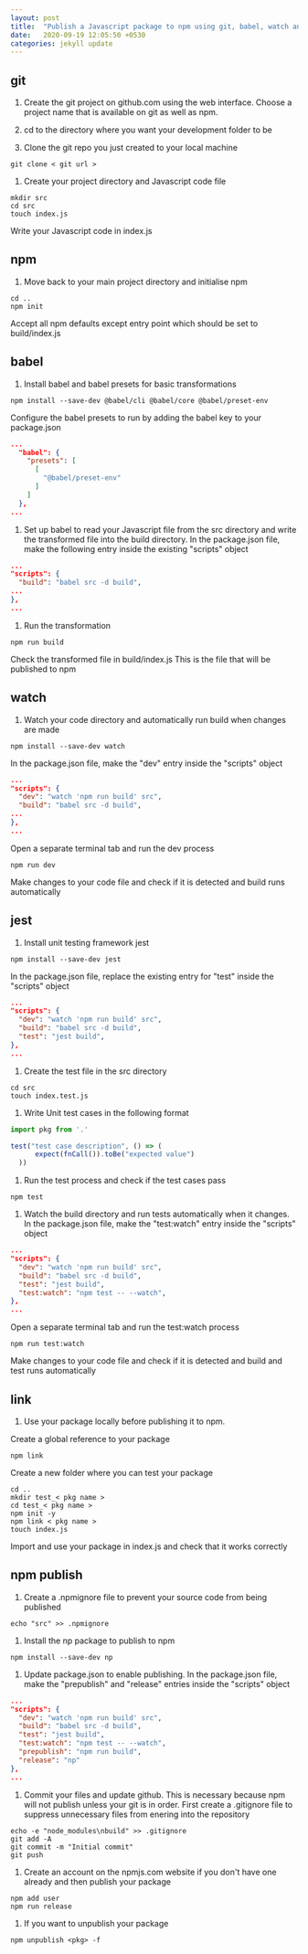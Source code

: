 ```yaml
---
layout: post
title:  "Publish a Javascript package to npm using git, babel, watch and jest on macos"
date:   2020-09-19 12:05:50 +0530
categories: jekyll update
---
```


## git

1. Create the git project on github.com using the web interface. Choose a project name that is available on git as well as npm.

1. cd to the directory where you want your development folder to be

1. Clone the git repo you just created to your local machine

  ```shell
  git clone < git url >
  ```

1. Create your project directory and Javascript code file

  ```shell
  mkdir src
  cd src
  touch index.js
  ```
  Write your Javascript code in index.js

## npm

1. Move back to your main project directory and initialise npm 

  ```shell
  cd ..
  npm init
  ```

  Accept all npm defaults except entry point which should be set to build/index.js

## babel

1. Install babel and babel presets for basic transformations 

  ```shell
  npm install --save-dev @babel/cli @babel/core @babel/preset-env
  ```

  Configure the babel presets to run by adding the babel key to your package.json

  ```json
  ...
    "babel": {
      "presets": [
        [
          "@babel/preset-env"
        ]
      ]
    },
  ...
  ```

1. Set up babel to read your Javascript file from the src directory and write the transformed file into the build directory. In the package.json file, make the following entry inside the existing "scripts" object

  ```json
  ...
  "scripts": {
    "build": "babel src -d build",  
  ...
  },
  ...
  ```

1. Run the transformation

  ```shell
  npm run build
  ```

  Check the transformed file in build/index.js This is the file that will be published to npm

## watch

1. Watch your code directory and automatically run build when changes are made

  ```shell
  npm install --save-dev watch
  ```

  In the package.json file, make the "dev" entry inside the "scripts" object

  ```json
  ...
  "scripts": {
    "dev": "watch 'npm run build' src",
    "build": "babel src -d build",
  ...
  },
  ...
  ```

  Open a separate terminal tab and run the dev process

  ```shell
  npm run dev
  ```

  Make changes to your code file and check if it is detected and build runs automatically

## jest

1. Install unit testing framework jest

  ```shell
  npm install --save-dev jest
  ```

  In the package.json file, replace the existing entry for "test" inside the "scripts" object

  ```json
  ...
  "scripts": {
    "dev": "watch 'npm run build' src",
    "build": "babel src -d build",
    "test": "jest build",
  },
  ...
  ```

1. Create the test file in the src directory

  ```shell
  cd src
  touch index.test.js
  ```

1. Write Unit test cases in the following format

  ```javascript
  import pkg from '.'

  test("test case description", () => (
  		expect(fnCall()).toBe("expected value")
  	))
  ```

1. Run the test process and check if the test cases pass

  ```shell
  npm test
  ```

1. Watch the build directory and run tests automatically when it changes. In the package.json file, make the "test:watch" entry inside the "scripts" object

  ```json
  ...
  "scripts": {
    "dev": "watch 'npm run build' src",
    "build": "babel src -d build",
    "test": "jest build",
    "test:watch": "npm test -- --watch",
  },
  ...
  ```
  Open a separate terminal tab and run the test:watch process

  ```shell
  npm run test:watch
  ```

  Make changes to your code file and check if it is detected and build and test runs automatically

## link

1. Use your package locally before publishing it to npm.

  Create a global reference to your package

  ```shell
  npm link
  ```

  Create a new folder where you can test your package

  ```shell
  cd ..
  mkdir test_< pkg name >
  cd test_< pkg name >
  npm init -y
  npm link < pkg name >
  touch index.js
  ```

  Import and use your package in index.js and check that it works correctly

## npm publish

1. Create a .npmignore file to prevent your source code from being published

  ```shell
  echo "src" >> .npmignore
  ```

1. Install the np package to publish to npm

  ```shell
  npm install --save-dev np
  ```

1. Update package.json to enable publishing. In the package.json file, make the "prepublish" and "release" entries inside the "scripts" object

  ```json
  ...
  "scripts": {
    "dev": "watch 'npm run build' src",
    "build": "babel src -d build",
    "test": "jest build",
    "test:watch": "npm test -- --watch",
    "prepublish": "npm run build",
    "release": "np"
  },
  ...
  ```

1. Commit your files and update github. This is necessary because npm will not publish unless your git is in order. First create a .gitignore file to suppress unnecessary files from enering into the repository

  ```shell
  echo -e "node_modules\nbuild" >> .gitignore
  git add -A
  git commit -m "Initial commit"
  git push
  ```

1. Create an account on the npmjs.com website if you don't have one already and then publish your package

  ```shell
  npm add user
  npm run release
  ```

1. If you want to unpublish your package

  ```shell
  npm unpublish <pkg> -f
  ``` 
